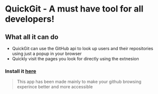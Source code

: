 # QuickGit - A must have tool for all developers!
## What all it can do 
- QuickGit can use the GitHub api to look up users and their repositories using just a popup in your browser
- Quickly visit the pages you look for directly using the extnesion

### Install it <a href="https://chrome.google.com/webstore/detail/quickgit/bfknajbaofodljfccaoecmfjgaigdmcl?hl=en&authuser=2">here</a>

> This app has been made mainly to make your github browsing experince better and more accessible 
